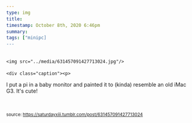 ```yaml
---
type: img
title: 
timestamp: October 8th, 2020 6:46pm
summary: 
tags: ["minipc]
---
```


                
                
                
                                                                                        <img src="../media/631457091427713024.jpg"/>
                                                                                          <div class="caption"><p>
I put a pi in a baby monitor and painted it to (kinda) resemble an old iMac G3. It's cute!

<br/></p> </div>
                                    
                
                
                
                
                                
<small>source: https://saturdayxiii.tumblr.com/post/631457091427713024</small>